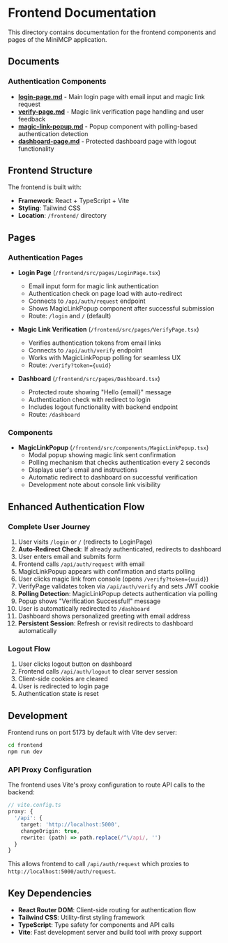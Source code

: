 # Frontend Documentation

This directory contains documentation for the frontend components and pages of the MiniMCP application.

## Documents

### Authentication Components
- **[login-page.md](./login-page.md)** - Main login page with email input and magic link request
- **[verify-page.md](./verify-page.md)** - Magic link verification page handling and user feedback
- **[magic-link-popup.md](./magic-link-popup.md)** - Popup component with polling-based authentication detection
- **[dashboard-page.md](./dashboard-page.md)** - Protected dashboard page with logout functionality

## Frontend Structure

The frontend is built with:

-   **Framework**: React + TypeScript + Vite
-   **Styling**: Tailwind CSS
-   **Location**: `/frontend/` directory

## Pages

### Authentication Pages

-   **Login Page** (`/frontend/src/pages/LoginPage.tsx`)
    -   Email input form for magic link authentication
    -   Authentication check on page load with auto-redirect
    -   Connects to `/api/auth/request` endpoint
    -   Shows MagicLinkPopup component after successful submission
    -   Route: `/login` and `/` (default)

-   **Magic Link Verification** (`/frontend/src/pages/VerifyPage.tsx`)
    -   Verifies authentication tokens from email links
    -   Connects to `/api/auth/verify` endpoint
    -   Works with MagicLinkPopup polling for seamless UX
    -   Route: `/verify?token={uuid}`

-   **Dashboard** (`/frontend/src/pages/Dashboard.tsx`)
    -   Protected route showing "Hello {email}" message
    -   Authentication check with redirect to login
    -   Includes logout functionality with backend endpoint
    -   Route: `/dashboard`

### Components

-   **MagicLinkPopup** (`/frontend/src/components/MagicLinkPopup.tsx`)
    -   Modal popup showing magic link sent confirmation
    -   Polling mechanism that checks authentication every 2 seconds
    -   Displays user's email and instructions
    -   Automatic redirect to dashboard on successful verification
    -   Development note about console link visibility

## Enhanced Authentication Flow

### Complete User Journey
1. User visits `/login` or `/` (redirects to LoginPage)
2. **Auto-Redirect Check**: If already authenticated, redirects to dashboard
3. User enters email and submits form
4. Frontend calls `/api/auth/request` with email
5. MagicLinkPopup appears with confirmation and starts polling
6. User clicks magic link from console (opens `/verify?token={uuid}`)
7. VerifyPage validates token via `/api/auth/verify` and sets JWT cookie
8. **Polling Detection**: MagicLinkPopup detects authentication via polling
9. Popup shows "Verification Successful!" message
10. User is automatically redirected to `/dashboard`
11. Dashboard shows personalized greeting with email address
12. **Persistent Session**: Refresh or revisit redirects to dashboard automatically

### Logout Flow
1. User clicks logout button on dashboard
2. Frontend calls `/api/auth/logout` to clear server session
3. Client-side cookies are cleared
4. User is redirected to login page
5. Authentication state is reset

## Development

Frontend runs on port 5173 by default with Vite dev server:

```bash
cd frontend
npm run dev
```

### API Proxy Configuration

The frontend uses Vite's proxy configuration to route API calls to the backend:

```typescript
// vite.config.ts
proxy: {
  '/api': {
    target: 'http://localhost:5000',
    changeOrigin: true,
    rewrite: (path) => path.replace(/^\/api/, '')
  }
}
```

This allows frontend to call `/api/auth/request` which proxies to `http://localhost:5000/auth/request`.

## Key Dependencies

- **React Router DOM**: Client-side routing for authentication flow
- **Tailwind CSS**: Utility-first styling framework  
- **TypeScript**: Type safety for components and API calls
- **Vite**: Fast development server and build tool with proxy support
